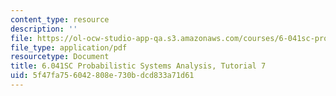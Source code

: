 ```yaml
---
content_type: resource
description: ''
file: https://ol-ocw-studio-app-qa.s3.amazonaws.com/courses/6-041sc-probabilistic-systems-analysis-and-applied-probability-fall-2013/5f47fa756042808e730bdcd833a71d61_MIT6_041SCF13_tut07.pdf
file_type: application/pdf
resourcetype: Document
title: 6.041SC Probabilistic Systems Analysis, Tutorial 7
uid: 5f47fa75-6042-808e-730b-dcd833a71d61
---
```

